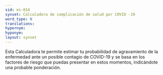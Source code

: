 ```yaml
---
sid: es-014
synset: Calculadora de complicación de salud por COVID -19
word_type: N
translations: 
hypernym: 
hyponym: 
layout: synset
---
```

Esta Calculadora te permite estimar tu probabilidad de agravamiento de 
la enfermedad ante un posible contagio de COVID-19 y se basa en los 
factores de riesgo que puedas presentar en estos momentos, indicándote 
una probable ponderación.